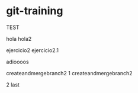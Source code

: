# git-training
TEST

hola
hola2

ejercicio2
ejercicio2.1

adioooos

createandmergebranch2
1
createandmergebranch2

2
last